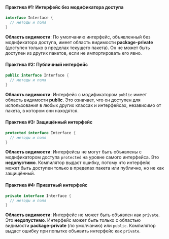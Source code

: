 #### Практика #1: Интерфейс без модификатора доступа

```java
interface Interface {
  // методы и поля
}
```

**Область видимости**: По умолчанию интерфейс, объявленный без модификатора доступа, имеет область видимости **package-private** (доступен только в пределах текущего пакета). Он не может быть доступен из других пакетов, если не импортировать его явно.

#### Практика #2: Публичный интерфейс

```java
public interface Interface {
  // методы и поля
}
```

**Область видимости**: Интерфейс с модификатором `public` имеет область видимости **public**. Это означает, что он доступен для использования в любых других классах и интерфейсах, независимо от пакета, в котором они находятся.

#### Практика #3: Защищённый интерфейс

```java
protected interface Interface {
  // методы и поля
}
```

**Область видимости**: Интерфейсы не могут быть объявлены с модификатором доступа `protected` на уровне самого интерфейса. Это **недопустимо**. Компилятор выдаст ошибку, потому что интерфейс может быть доступен только в пределах пакета или публично, но не как защищённый.

#### Практика #4: Приватный интерфейс

```java
private interface Interface {
  // методы и поля
}
```

**Область видимости**: Интерфейс не может быть объявлен как `private`. Это **недопустимо**. Интерфейс может быть только с областью видимости **package-private** (по умолчанию) или `public`. Компилятор выдаст ошибку при попытке объявить интерфейс как `private`.


